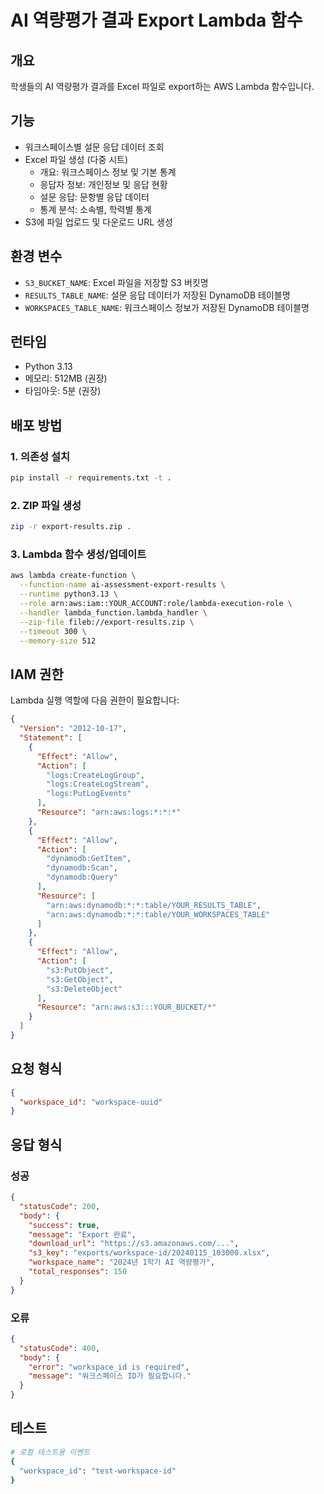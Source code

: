 # AI 역량평가 결과 Export Lambda 함수

## 개요
학생들의 AI 역량평가 결과를 Excel 파일로 export하는 AWS Lambda 함수입니다.

## 기능
- 워크스페이스별 설문 응답 데이터 조회
- Excel 파일 생성 (다중 시트)
  - 개요: 워크스페이스 정보 및 기본 통계
  - 응답자 정보: 개인정보 및 응답 현황
  - 설문 응답: 문항별 응답 데이터
  - 통계 분석: 소속별, 학력별 통계
- S3에 파일 업로드 및 다운로드 URL 생성

## 환경 변수
- `S3_BUCKET_NAME`: Excel 파일을 저장할 S3 버킷명
- `RESULTS_TABLE_NAME`: 설문 응답 데이터가 저장된 DynamoDB 테이블명
- `WORKSPACES_TABLE_NAME`: 워크스페이스 정보가 저장된 DynamoDB 테이블명

## 런타임
- Python 3.13
- 메모리: 512MB (권장)
- 타임아웃: 5분 (권장)

## 배포 방법

### 1. 의존성 설치
```bash
pip install -r requirements.txt -t .
```

### 2. ZIP 파일 생성
```bash
zip -r export-results.zip .
```

### 3. Lambda 함수 생성/업데이트
```bash
aws lambda create-function \
  --function-name ai-assessment-export-results \
  --runtime python3.13 \
  --role arn:aws:iam::YOUR_ACCOUNT:role/lambda-execution-role \
  --handler lambda_function.lambda_handler \
  --zip-file fileb://export-results.zip \
  --timeout 300 \
  --memory-size 512
```

## IAM 권한
Lambda 실행 역할에 다음 권한이 필요합니다:

```json
{
  "Version": "2012-10-17",
  "Statement": [
    {
      "Effect": "Allow",
      "Action": [
        "logs:CreateLogGroup",
        "logs:CreateLogStream",
        "logs:PutLogEvents"
      ],
      "Resource": "arn:aws:logs:*:*:*"
    },
    {
      "Effect": "Allow",
      "Action": [
        "dynamodb:GetItem",
        "dynamodb:Scan",
        "dynamodb:Query"
      ],
      "Resource": [
        "arn:aws:dynamodb:*:*:table/YOUR_RESULTS_TABLE",
        "arn:aws:dynamodb:*:*:table/YOUR_WORKSPACES_TABLE"
      ]
    },
    {
      "Effect": "Allow",
      "Action": [
        "s3:PutObject",
        "s3:GetObject",
        "s3:DeleteObject"
      ],
      "Resource": "arn:aws:s3:::YOUR_BUCKET/*"
    }
  ]
}
```

## 요청 형식
```json
{
  "workspace_id": "workspace-uuid"
}
```

## 응답 형식
### 성공
```json
{
  "statusCode": 200,
  "body": {
    "success": true,
    "message": "Export 완료",
    "download_url": "https://s3.amazonaws.com/...",
    "s3_key": "exports/workspace-id/20240115_103000.xlsx",
    "workspace_name": "2024년 1학기 AI 역량평가",
    "total_responses": 150
  }
}
```

### 오류
```json
{
  "statusCode": 400,
  "body": {
    "error": "workspace_id is required",
    "message": "워크스페이스 ID가 필요합니다."
  }
}
```

## 테스트
```bash
# 로컬 테스트용 이벤트
{
  "workspace_id": "test-workspace-id"
}
```